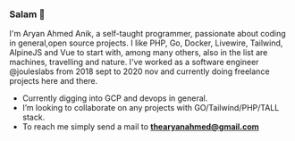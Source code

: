 ### Salam 👋
I'm Aryan Ahmed Anik, a self-taught programmer, passionate about coding in general,open source projects.
I like PHP, Go, Docker, Livewire, Tailwind, AlpineJS and Vue to start with, among many others, also in the list are machines, travelling and nature. I've worked as a software engineer @jouleslabs from 2018 sept to 2020 nov and currently doing freelance projects here and there. 

- Currently digging into GCP and devops in general.
- I’m looking to collaborate on any projects with GO/Tailwind/PHP/TALL stack.
- To reach me simply send a mail to **thearyanahmed@gmail.com**


